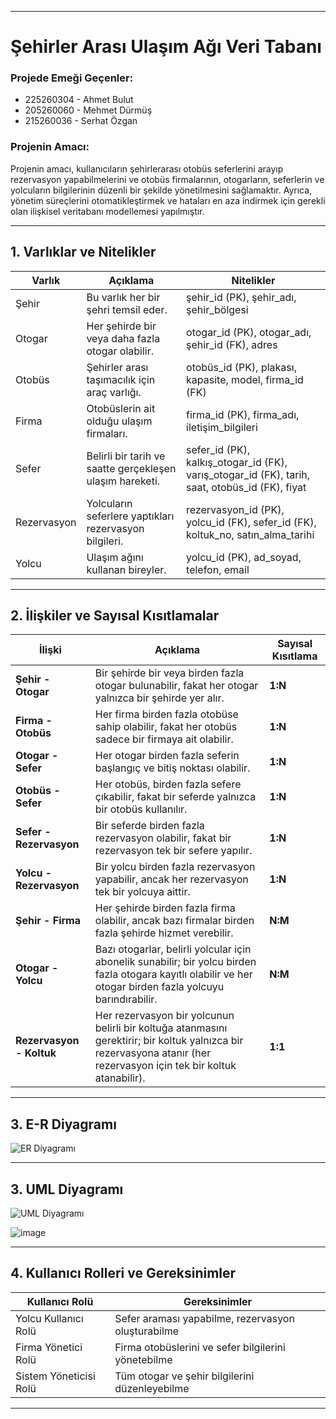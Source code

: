 
---
# Şehirler Arası Ulaşım Ağı Veri Tabanı

### Projede Emeği Geçenler:
- 225260304 - Ahmet Bulut  
- 205260060 - Mehmet Dürmüş
- 215260036 - Serhat Özgan

### Projenin Amacı:
Projenin amacı, kullanıcıların şehirlerarası otobüs seferlerini arayıp rezervasyon yapabilmelerini ve otobüs firmalarının, otogarların, seferlerin ve yolcuların bilgilerinin düzenli bir şekilde yönetilmesini sağlamaktır. Ayrıca, yönetim süreçlerini otomatikleştirmek ve hataları en aza indirmek için gerekli olan ilişkisel veritabanı modellemesi yapılmıştır.



---

## 1. Varlıklar ve Nitelikler

| Varlık        | Açıklama                                      | Nitelikler                                                 |
|---------------|-----------------------------------------------|------------------------------------------------------------|
| Şehir         | Bu varlık her bir şehri temsil eder.          | şehir_id (PK), şehir_adı, şehir_bölgesi                    |
| Otogar        | Her şehirde bir veya daha fazla otogar olabilir. | otogar_id (PK), otogar_adı, şehir_id (FK), adres        |
| Otobüs        | Şehirler arası taşımacılık için araç varlığı. | otobüs_id (PK), plakası, kapasite, model, firma_id (FK)    |
| Firma         | Otobüslerin ait olduğu ulaşım firmaları.      | firma_id (PK), firma_adı, iletişim_bilgileri               |
| Sefer         | Belirli bir tarih ve saatte gerçekleşen ulaşım hareketi. | sefer_id (PK), kalkış_otogar_id (FK), varış_otogar_id (FK), tarih, saat, otobüs_id (FK), fiyat |
| Rezervasyon   | Yolcuların seferlere yaptıkları rezervasyon bilgileri. | rezervasyon_id (PK), yolcu_id (FK), sefer_id (FK), koltuk_no, satın_alma_tarihi |
| Yolcu         | Ulaşım ağını kullanan bireyler.               | yolcu_id (PK), ad_soyad, telefon, email                    |

---

## 2. İlişkiler ve Sayısal Kısıtlamalar

| İlişki           | Açıklama                                                                                              | Sayısal Kısıtlama |
|------------------|-------------------------------------------------------------------------------------------------------|--------------------|
| **Şehir - Otogar**   | Bir şehirde bir veya birden fazla otogar bulunabilir, fakat her otogar yalnızca bir şehirde yer alır. | **1:N**           |
| **Firma - Otobüs**   | Her firma birden fazla otobüse sahip olabilir, fakat her otobüs sadece bir firmaya ait olabilir.      | **1:N**           |
| **Otogar - Sefer**   | Her otogar birden fazla seferin başlangıç ve bitiş noktası olabilir.                                  | **1:N**           |
| **Otobüs - Sefer**   | Her otobüs, birden fazla sefere çıkabilir, fakat bir seferde yalnızca bir otobüs kullanılır.           | **1:N**           |
| **Sefer - Rezervasyon** | Bir seferde birden fazla rezervasyon olabilir, fakat bir rezervasyon tek bir sefere yapılır.        | **1:N**           |
| **Yolcu - Rezervasyon** | Bir yolcu birden fazla rezervasyon yapabilir, ancak her rezervasyon tek bir yolcuya aittir.         | **1:N**           |
| **Şehir - Firma** | Her şehirde birden fazla firma olabilir, ancak bazı firmalar birden fazla şehirde hizmet verebilir. | **N:M**          |
| **Otogar - Yolcu** | Bazı otogarlar, belirli yolcular için abonelik sunabilir; bir yolcu birden fazla otogara kayıtlı olabilir ve her otogar birden fazla yolcuyu barındırabilir. | **N:M** |
| **Rezervasyon - Koltuk** | Her rezervasyon bir yolcunun belirli bir koltuğa atanmasını gerektirir; bir koltuk yalnızca bir rezervasyona atanır (her rezervasyon için tek bir koltuk atanabilir). | **1:1**           |

---

## 3. E-R Diyagramı

![ER Diyagramı](https://github.com/user-attachments/assets/4c5c249e-bf5f-4e95-9a17-2338f0d673e4)

---
## 3. UML Diyagramı

![UML Diyagramı](https://github.com/user-attachments/assets/7f2e646d-7c7a-4ab5-9a79-f77f89dbd392)

![image](https://github.com/user-attachments/assets/8d102dad-32be-4c3c-9943-65eb84066c78)


---
## 4. Kullanıcı Rolleri ve Gereksinimler

| Kullanıcı Rolü       | Gereksinimler                                              |
|----------------------|------------------------------------------------------------|
| Yolcu Kullanıcı Rolü | Sefer araması yapabilme, rezervasyon oluşturabilme         |
| Firma Yönetici Rolü  | Firma otobüslerini ve sefer bilgilerini yönetebilme        |
| Sistem Yöneticisi Rolü | Tüm otogar ve şehir bilgilerini düzenleyebilme          |

---

